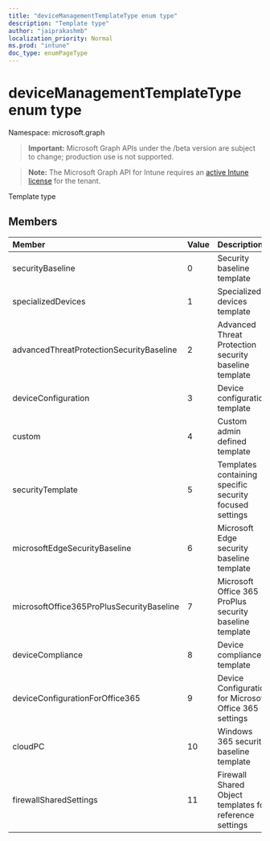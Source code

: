 ```yaml
---
title: "deviceManagementTemplateType enum type"
description: "Template type"
author: "jaiprakashmb"
localization_priority: Normal
ms.prod: "intune"
doc_type: enumPageType
---
```


# deviceManagementTemplateType enum type

Namespace: microsoft.graph

> **Important:** Microsoft Graph APIs under the /beta version are subject to change; production use is not supported.

> **Note:** The Microsoft Graph API for Intune requires an [active Intune license](https://go.microsoft.com/fwlink/?linkid=839381) for the tenant.

Template type

## Members
|Member|Value|Description|
|:---|:---|:---|
|securityBaseline|0|Security baseline template|
|specializedDevices|1|Specialized devices template|
|advancedThreatProtectionSecurityBaseline|2|Advanced Threat Protection security baseline template|
|deviceConfiguration|3|Device configuration template|
|custom|4|Custom admin defined template|
|securityTemplate|5|Templates containing specific security focused settings|
|microsoftEdgeSecurityBaseline|6|Microsoft Edge security baseline template|
|microsoftOffice365ProPlusSecurityBaseline|7|Microsoft Office 365 ProPlus security baseline template|
|deviceCompliance|8|Device compliance template|
|deviceConfigurationForOffice365|9|Device Configuration for Microsoft Office 365 settings|
|cloudPC|10|Windows 365 security baseline template|
|firewallSharedSettings|11|Firewall Shared Object templates for reference settings|
